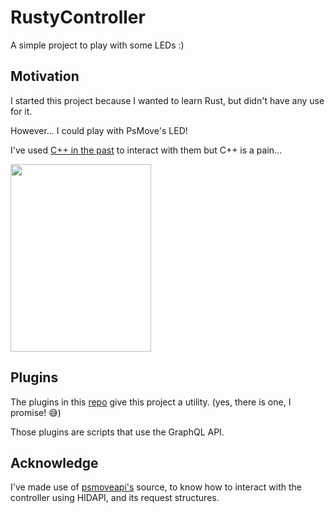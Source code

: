 # RustyController

A simple project to play with some LEDs :)

## Motivation

I started this project because I wanted to learn Rust, but didn't have any use for it.

However... I could play with PsMove's LED!

I've used [C++ in the past](https://github.com/LegendL3n/MembroEsquerdo) to interact with them but C++ is a pain...

<img src="https://user-images.githubusercontent.com/10091092/202859082-c300ed83-9257-4b15-b10f-7cdc3408996e.png?$native--t$" width="225" height="300">

## Plugins

The plugins in this [repo](https://github.com/LegendL3n/RustyController-plugins) give this project a utility. (yes, there is one, I promise! 😅)

Those plugins are scripts that use the GraphQL API.

## Acknowledge

I've made use of [psmoveapi's](https://github.com/thp/psmoveapi) source, to know how to interact with the controller using HIDAPI, and its request structures.
